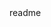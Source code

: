 <snippet>
  <content><![CDATA[
# ${1:Project Name}
TODO: Write a project description
## Installation
Python Packages required:
  munkres
## Usage
TODO: Write usage instructions
## Contributing
1. Fork it!
2. Create your feature branch: `git checkout -b my-new-feature`
3. Commit your changes: `git commit -am 'Add some feature'`
4. Push to the branch: `git push origin my-new-feature`
5. Submit a pull request :D
## History
TODO: Write history
## Credits
TODO: Write credits
## License
TODO: Write license
]]></content>
  <tabTrigger>readme</tabTrigger>
</snippet>

